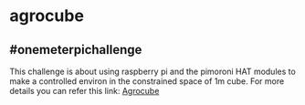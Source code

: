 # agrocube

## #onemeterpichallenge
This challenge is about using raspberry pi and the pimoroni HAT modules to
make a controlled environ in the constrained space of 1m cube. 
For more details you can refer this link: [Agrocube](https://www.element14.com/community/community/design-challenges/1-meter-of-pi/blog/2021/01/02/blog-2-getting-started-with-setup-and-hardware)
